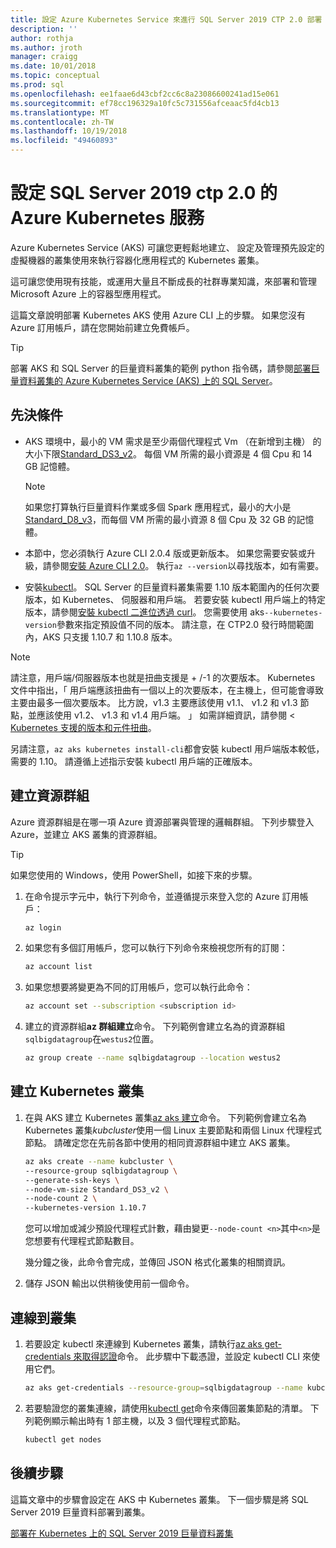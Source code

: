 ```yaml
---
title: 設定 Azure Kubernetes Service 來進行 SQL Server 2019 CTP 2.0 部署 |Microsoft Docs
description: ''
author: rothja
ms.author: jroth
manager: craigg
ms.date: 10/01/2018
ms.topic: conceptual
ms.prod: sql
ms.openlocfilehash: ee1faae6d43cbf2cc6c8a23086600241ad15e061
ms.sourcegitcommit: ef78cc196329a10fc5c731556afceaac5fd4cb13
ms.translationtype: MT
ms.contentlocale: zh-TW
ms.lasthandoff: 10/19/2018
ms.locfileid: "49460893"
---
```

# <a name="configure-azure-kubernetes-service-for-sql-server-2019-ctp-20"></a>設定 SQL Server 2019 ctp 2.0 的 Azure Kubernetes 服務

Azure Kubernetes Service (AKS) 可讓您更輕鬆地建立、 設定及管理預先設定的虛擬機器的叢集使用來執行容器化應用程式的 Kubernetes 叢集。 

這可讓您使用現有技能，或運用大量且不斷成長的社群專業知識，來部署和管理 Microsoft Azure 上的容器型應用程式。

這篇文章說明部署 Kubernetes AKS 使用 Azure CLI 上的步驟。 如果您沒有 Azure 訂用帳戶，請在您開始前建立免費帳戶。

> [!TIP] 
> 部署 AKS 和 SQL Server 的巨量資料叢集的範例 python 指令碼，請參閱[部署巨量資料叢集的 Azure Kubernetes Service (AKS) 上的 SQL Server](https://github.com/Microsoft/sql-server-samples/tree/master/samples/features/sql-big-data-cluster/deployment/aks)。

## <a name="prerequisites"></a>先決條件

- AKS 環境中，最小的 VM 需求是至少兩個代理程式 Vm （在新增到主機） 的大小下限[Standard_DS3_v2](https://docs.microsoft.com/azure/virtual-machines/windows/sizes-general#dsv2-series)。 每個 VM 所需的最小資源是 4 個 Cpu 和 14 GB 記憶體。
  
   > [!NOTE]
   > 如果您打算執行巨量資料作業或多個 Spark 應用程式，最小的大小是[Standard_D8_v3](https://docs.microsoft.com/azure/virtual-machines/windows/sizes-general#dv3-series-sup1sup)，而每個 VM 所需的最小資源 8 個 Cpu 及 32 GB 的記憶體。

- 本節中，您必須執行 Azure CLI 2.0.4 版或更新版本。 如果您需要安裝或升級，請參閱[安裝 Azure CLI 2.0](https://docs.microsoft.com/cli/azure/install-azure-cli)。 執行`az --version`以尋找版本，如有需要。

- 安裝[kubectl](https://kubernetes.io/docs/tasks/tools/install-kubectl/)。 SQL Server 的巨量資料叢集需要 1.10 版本範圍內的任何次要版本，如 Kubernetes、 伺服器和用戶端。 若要安裝 kubectl 用戶端上的特定版本，請參閱[安裝 kubectl 二進位透過 curl](https://kubernetes.io/docs/tasks/tools/install-kubectl/#install-kubectl)。 您需要使用 aks`--kubernetes-version`參數來指定預設值不同的版本。 請注意，在 CTP2.0 發行時間範圍內，AKS 只支援 1.10.7 和 1.10.8 版本。 


> [!NOTE]
請注意，用戶端/伺服器版本也就是扭曲支援是 + /-1 的次要版本。 Kubernetes 文件中指出，「 用戶端應該扭曲有一個以上的次要版本，在主機上，但可能會導致主要由最多一個次要版本。 比方說，v1.3 主要應該使用 v1.1、 v1.2 和 v1.3 節點，並應該使用 v1.2、 v1.3 和 v1.4 用戶端。 」 如需詳細資訊，請參閱 < [Kubernetes 支援的版本和元件扭曲](https://github.com/kubernetes/community/blob/master/contributors/design-proposals/release/versioning.md#supported-releases-and-component-skew)。

另請注意，`az aks kubernetes install-cli`都會安裝 kubectl 用戶端版本較低，需要的 1.10。 請遵循上述指示安裝 kubectl 用戶端的正確版本。

## <a name="create-a-resource-group"></a>建立資源群組

Azure 資源群組是在哪一項 Azure 資源部署與管理的邏輯群組。 下列步驟登入 Azure，並建立 AKS 叢集的資源群組。

> [!TIP]
> 如果您使用的 Windows，使用 PowerShell，如接下來的步驟。

1. 在命令提示字元中，執行下列命令，並遵循提示來登入您的 Azure 訂用帳戶：

    ```bash
    az login
    ```

1. 如果您有多個訂用帳戶，您可以執行下列命令來檢視您所有的訂閱：

   ```bash
   az account list
   ```

1. 如果您想要將變更為不同的訂用帳戶，您可以執行此命令：

   ```bash
   az account set --subscription <subscription id>
   ```

1. 建立的資源群組**az 群組建立**命令。 下列範例會建立名為的資源群組`sqlbigdatagroup`在`westus2`位置。

   ```bash
   az group create --name sqlbigdatagroup --location westus2
   ```

## <a name="create-a-kubernetes-cluster"></a>建立 Kubernetes 叢集

1. 在與 AKS 建立 Kubernetes 叢集[az aks 建立](https://docs.microsoft.com/cli/azure/aks)命令。 下列範例會建立名為 Kubernetes 叢集*kubcluster*使用一個 Linux 主要節點和兩個 Linux 代理程式節點。 請確定您在先前各節中使用的相同資源群組中建立 AKS 叢集。

    ```bash
   az aks create --name kubcluster \
    --resource-group sqlbigdatagroup \
    --generate-ssh-keys \
    --node-vm-size Standard_DS3_v2 \
    --node-count 2 \
    --kubernetes-version 1.10.7
    ```

    您可以增加或減少預設代理程式計數，藉由變更`--node-count <n>`其中`<n>`是您想要有代理程式節點數目。

    幾分鐘之後，此命令會完成，並傳回 JSON 格式化叢集的相關資訊。

1. 儲存 JSON 輸出以供稍後使用前一個命令。

## <a name="connect-to-the-cluster"></a>連線到叢集

1. 若要設定 kubectl 來連線到 Kubernetes 叢集，請執行[az aks get-credentials 來取得認證](https://docs.microsoft.com/cli/azure/aks?view=azure-cli-latest#az-aks-get-credentials)命令。 此步驟中下載憑證，並設定 kubectl CLI 來使用它們。

   ```bash
   az aks get-credentials --resource-group=sqlbigdatagroup --name kubcluster
   ```

1. 若要驗證您的叢集連線，請使用[kubectl get](https://kubernetes.io/docs/reference/generated/kubectl/kubectl-commands)命令來傳回叢集節點的清單。  下列範例顯示輸出時有 1 部主機，以及 3 個代理程式節點。

   ```bash
   kubectl get nodes
   ```

## <a name="next-steps"></a>後續步驟

這篇文章中的步驟會設定在 AKS 中 Kubernetes 叢集。 下一個步驟是將 SQL Server 2019 巨量資料部署到叢集。

[部署在 Kubernetes 上的 SQL Server 2019 巨量資料叢集](quickstart-big-data-cluster-deploy.md)

